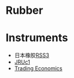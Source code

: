 # Rubber
# Instruments
- 日本橡胶[RSS3](https://gu.sina.cn/ft/hq/hf.php?tabsource=cjzwy&symbol=RSS3)
- [JRUc1](https://au.investing.com/commodities/tocom-rubber-futures)
- [Trading Economics](https://tradingeconomics.com/commodity/rubber)
